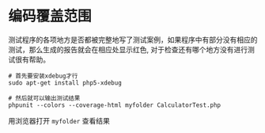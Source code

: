 # 编码覆盖范围

测试程序的各项地方是否都被完整地写了测试案例，如果程序中有部分没有相应的测试，那么生成的报告就会在相应处显示红色,
对于检查还有哪个地方没有进行测试很有帮助。

	# 首先要安装xdebug才行
	sudo apt-get install php5-xdebug

	# 然后就可以输出测试结果
    phpunit --colors --coverage-html myfolder CalculatorTest.php

用浏览器打开 `myfolder` 查看结果

